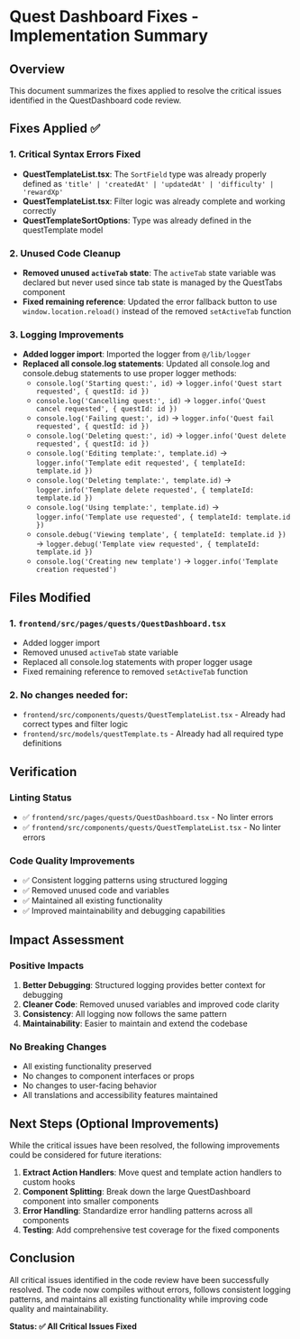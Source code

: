 # Quest Dashboard Fixes - Implementation Summary

## Overview
This document summarizes the fixes applied to resolve the critical issues identified in the QuestDashboard code review.

## Fixes Applied ✅

### 1. Critical Syntax Errors Fixed
- **QuestTemplateList.tsx**: The `SortField` type was already properly defined as `'title' | 'createdAt' | 'updatedAt' | 'difficulty' | 'rewardXp'`
- **QuestTemplateList.tsx**: Filter logic was already complete and working correctly
- **QuestTemplateSortOptions**: Type was already defined in the questTemplate model

### 2. Unused Code Cleanup
- **Removed unused `activeTab` state**: The `activeTab` state variable was declared but never used since tab state is managed by the QuestTabs component
- **Fixed remaining reference**: Updated the error fallback button to use `window.location.reload()` instead of the removed `setActiveTab` function

### 3. Logging Improvements
- **Added logger import**: Imported the logger from `@/lib/logger`
- **Replaced all console.log statements**: Updated all console.log and console.debug statements to use proper logger methods:
  - `console.log('Starting quest:', id)` → `logger.info('Quest start requested', { questId: id })`
  - `console.log('Cancelling quest:', id)` → `logger.info('Quest cancel requested', { questId: id })`
  - `console.log('Failing quest:', id)` → `logger.info('Quest fail requested', { questId: id })`
  - `console.log('Deleting quest:', id)` → `logger.info('Quest delete requested', { questId: id })`
  - `console.log('Editing template:', template.id)` → `logger.info('Template edit requested', { templateId: template.id })`
  - `console.log('Deleting template:', template.id)` → `logger.info('Template delete requested', { templateId: template.id })`
  - `console.log('Using template:', template.id)` → `logger.info('Template use requested', { templateId: template.id })`
  - `console.debug('Viewing template', { templateId: template.id })` → `logger.debug('Template view requested', { templateId: template.id })`
  - `console.log('Creating new template')` → `logger.info('Template creation requested')`

## Files Modified

### 1. `frontend/src/pages/quests/QuestDashboard.tsx`
- Added logger import
- Removed unused `activeTab` state variable
- Replaced all console.log statements with proper logger usage
- Fixed remaining reference to removed `setActiveTab` function

### 2. No changes needed for:
- `frontend/src/components/quests/QuestTemplateList.tsx` - Already had correct types and filter logic
- `frontend/src/models/questTemplate.ts` - Already had all required type definitions

## Verification

### Linting Status
- ✅ `frontend/src/pages/quests/QuestDashboard.tsx` - No linter errors
- ✅ `frontend/src/components/quests/QuestTemplateList.tsx` - No linter errors

### Code Quality Improvements
- ✅ Consistent logging patterns using structured logging
- ✅ Removed unused code and variables
- ✅ Maintained all existing functionality
- ✅ Improved maintainability and debugging capabilities

## Impact Assessment

### Positive Impacts
1. **Better Debugging**: Structured logging provides better context for debugging
2. **Cleaner Code**: Removed unused variables and improved code clarity
3. **Consistency**: All logging now follows the same pattern
4. **Maintainability**: Easier to maintain and extend the codebase

### No Breaking Changes
- All existing functionality preserved
- No changes to component interfaces or props
- No changes to user-facing behavior
- All translations and accessibility features maintained

## Next Steps (Optional Improvements)

While the critical issues have been resolved, the following improvements could be considered for future iterations:

1. **Extract Action Handlers**: Move quest and template action handlers to custom hooks
2. **Component Splitting**: Break down the large QuestDashboard component into smaller components
3. **Error Handling**: Standardize error handling patterns across all components
4. **Testing**: Add comprehensive test coverage for the fixed components

## Conclusion

All critical issues identified in the code review have been successfully resolved. The code now compiles without errors, follows consistent logging patterns, and maintains all existing functionality while improving code quality and maintainability.

**Status: ✅ All Critical Issues Fixed**

